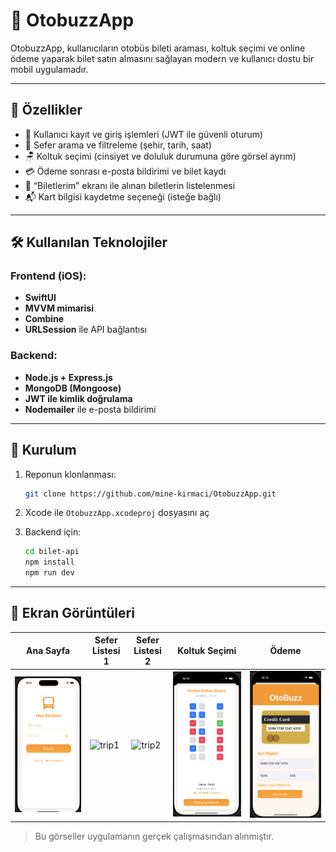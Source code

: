 # 🚌 OtobuzzApp

OtobuzzApp, kullanıcıların otobüs bileti araması, koltuk seçimi ve online ödeme yaparak bilet satın almasını sağlayan modern ve kullanıcı dostu bir mobil uygulamadır.

---

## 🚀 Özellikler

- 🔐 Kullanıcı kayıt ve giriş işlemleri (JWT ile güvenli oturum)
- 📍 Sefer arama ve filtreleme (şehir, tarih, saat)
- 🪑 Koltuk seçimi (cinsiyet ve doluluk durumuna göre görsel ayrım)
- 💳 Ödeme sonrası e-posta bildirimi ve bilet kaydı
- 🎫 “Biletlerim” ekranı ile alınan biletlerin listelenmesi
- 📬 Kart bilgisi kaydetme seçeneği (isteğe bağlı)

---

## 🛠️ Kullanılan Teknolojiler

### Frontend (iOS):
- **SwiftUI**
- **MVVM mimarisi**
- **Combine**
- **URLSession** ile API bağlantısı

### Backend:
- **Node.js + Express.js**
- **MongoDB (Mongoose)**
- **JWT ile kimlik doğrulama**
- **Nodemailer** ile e-posta bildirimi

---

## 🔧 Kurulum

1. Reponun klonlanması:
    ```bash
    git clone https://github.com/mine-kirmaci/OtobuzzApp.git
    ```

2. Xcode ile `OtobuzzApp.xcodeproj` dosyasını aç

3. Backend için:
    ```bash
    cd bilet-api
    npm install
    npm run dev
    ```

---

## 📸 Ekran Görüntüleri

| Ana Sayfa | Sefer Listesi 1 | Sefer Listesi 2 | Koltuk Seçimi | Ödeme |
|-----------|------------------|------------------|----------------|--------|
| ![home](screenshots/home.png) | ![trip1](screenshots/trip1.png) | ![trip2](screenshots/trip2.png) | ![seats](screenshots/seats.png) | ![payment](screenshots/payment.png) |

> Bu görseller uygulamanın gerçek çalışmasından alınmıştır.
